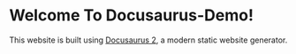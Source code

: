 # Welcome To Docusaurus-Demo!
This website is built using [Docusaurus 2](https://docusaurus.io/), a modern static website generator.
